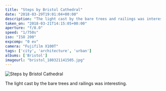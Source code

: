 ```yaml
---
title: "Steps by Bristol Cathedral"
date: "2018-03-29T19:01:04+00:00"
description: "The light cast by the bare trees and railings was interesting"
taken_on: "2018-03-21T14:15:05+00:00"
aperture: "f/8.0"
speed: "1/750s"
iso: "ISO 200"
expcomp: "0 ev"
camera: "Fujifilm X100T"
tags: ['city', 'architecture', 'urban']
albums: ['Bristol']
imageurl: "bristol_180321141505.jpg"
---
```


![Steps by Bristol Cathedral](https://wingsopenwide-images.s3.amazonaws.com/xs/bristol_180321141505.jpg)

The light cast by the bare trees and railings was interesting.